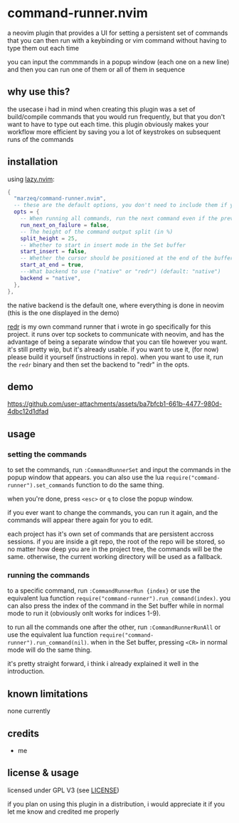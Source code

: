 # command-runner.nvim

a neovim plugin that provides a UI for setting a persistent set of commands that you can then run with a keybinding or vim command without having to type them out each time

you can input the commmands in a popup window (each one on a new line) and then you can run one of them or all of them in sequence

## why use this?

the usecase i had in mind when creating this plugin was a set of build/compile commands that you would run frequently, but that you don't want to have to type out each time.
this plugin obviously makes your workflow more efficient by saving you a lot of keystrokes on subsequent runs of the commands

## installation

using [lazy.nvim](https://github.com/folke/lazy.nvim):

```lua
{
  "marzeq/command-runner.nvim",
  -- these are the default options, you don't need to include them if you don't want to change them
  opts = {
    -- When running all commands, run the next command even if the previous one failed
    run_next_on_failure = false,
    -- The height of the command output split (in %)
    split_height = 25,
    -- Whether to start in insert mode in the Set buffer
    start_insert = false,
    -- Whether the cursor should be positioned at the end of the buffer in the Set buffer
    start_at_end = true,
    ---What backend to use ("native" or "redr") (default: "native")
    backend = "native",
  },
},
```

the native backend is the default one, where everything is done in neovim (this is the one displayed in the demo)

[redr](https://github.com/marzeq/redr) is my own command runner that i wrote in go specifically for this project. it runs over tcp sockets to communicate with neovim, and has the advantage of being a separate window that you can tile however you want.
it's still pretty wip, but it's already usable. if you want to use it, (for now) please build it yourself (instructions in repo). when you want to use it, run the `redr` binary and then set the backend to "redr" in the opts.

## demo

https://github.com/user-attachments/assets/ba7bfcb1-661b-4477-980d-4dbc12d1dfad

## usage

### setting the commands

to set the commands, run `:CommandRunnerSet` and input the commands in the popup window that appears.
you can also use the lua `require("command-runner").set_commands` function to do the same thing.

when you're done, press `<esc>` or `q` to close the popup window.

if you ever want to change the commands, you can run it again, and the commands will appear there again for you to edit.

each project has it's own set of commands that are persistent accross sessions. if you are inside a git repo, the root of the repo will be stored, so no matter how deep you are in the project tree, the commands will be the same.
otherwise, the current working directory will be used as a fallback.

### running the commands

to a specific command, run `:CommandRunnerRun {index}` or use the equivalent lua function `require("command-runner").run_command(index)`.
you can also press the index of the command in the Set buffer while in normal mode to run it (obviously onlt works for indices 1-9).

to run all the commands one after the other, run `:CommandRunnerRunAll` or use the equivalent lua function `require("command-runner").run_command(nil)`.
when in the Set buffer, pressing `<CR>` in normal mode will do the same thing.

it's pretty straight forward, i think i already explained it well in the introduction.

## known limitations

none currently

## credits

- me

## license & usage

licensed under GPL V3 (see [LICENSE](LICENSE))

if you plan on using this plugin in a distribution, i would appreciate it if you let me know and credited me properly


